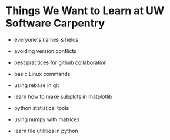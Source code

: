 # Things We Want to Learn at UW Software Carpentry

- everyone's names & fields

- avoiding version conflicts

- best practices for github collaboration

- basic Linux commands

- using rebase in git

- learn how to make subplots in matplotlib

- python statistical tools

- using numpy with matrices

- learn file utilities in python
